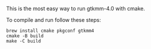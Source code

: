This is the most easy way to run gtkmm-4.0 with cmake.

To compile and run follow these steps:

    brew install cmake pkgconf gtkmm4
    cmake -B build
    make -C build
